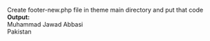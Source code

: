Create footer-new.php file in theme main directory and put that code <br>
<b>Output:</b><br>
Muhammad Jawad Abbasi <br>
Pakistan